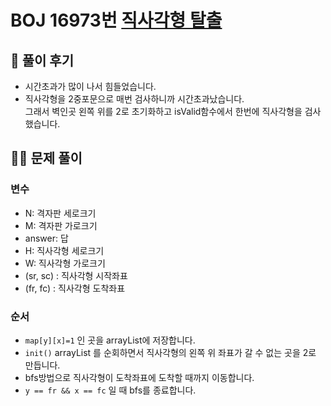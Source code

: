 # BOJ 16973번 [직사각형 탈출](https://www.acmicpc.net/problem/16973)

## 🌈 풀이 후기
* 시간초과가 많이 나서 힘들었습니다.
* 직사각형을 2중포문으로 매번 검사하니까 시간초과났습니다.  
그래서 벽인곳 왼쪽 위를 2로 초기화하고 isValid함수에서 한번에 직사각형을 검사했습니다.
## 👩‍🏫 문제 풀이
### 변수
* N: 격자판 세로크기
* M: 격자판 가로크기
* answer: 답
* H: 직사각형 세로크기
* W: 직사각형 가로크기
* (sr, sc) : 직사각형 시작좌표
* (fr, fc) : 직사각형 도착좌표
### 순서
* `map[y][x]=1` 인 곳을 arrayList에 저장합니다.
* `init()` arrayList 를 순회하면서 직사각형의 왼쪽 위 좌표가 갈 수 없는 곳을 2로 만듭니다. 
* bfs방법으로 직사각형이 도착좌표에 도착할 때까지 이동합니다.
* `y == fr && x == fc` 일 때 bfs를 종료합니다.
